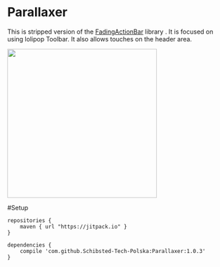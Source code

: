 # Parallaxer

This is stripped version of the [FadingActionBar](https://github.com/ManuelPeinado/FadingActionBar) library . It is focused on using lolipop Toolbar. It also allows touches on the header area.


<img src="http://g.recordit.co/ToQhMQT6d9.gif" height="340" />

#Setup
```
repositories {
    maven { url "https://jitpack.io" }
}
    
dependencies {
    compile 'com.github.Schibsted-Tech-Polska:Parallaxer:1.0.3'
}
```

